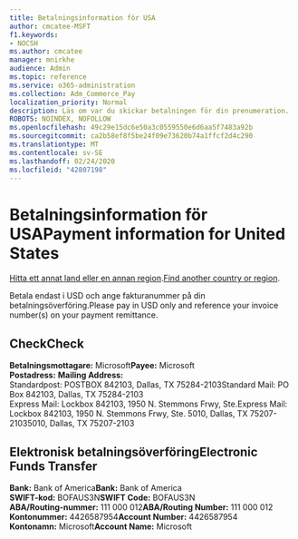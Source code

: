 ```yaml
---
title: Betalningsinformation för USA
author: cmcatee-MSFT
f1.keywords:
- NOCSH
ms.author: cmcatee
manager: mnirkhe
audience: Admin
ms.topic: reference
ms.service: o365-administration
ms.collection: Adm_Commerce_Pay
localization_priority: Normal
description: Läs om var du skickar betalningen för din prenumeration.
ROBOTS: NOINDEX, NOFOLLOW
ms.openlocfilehash: 49c29e15dc6e50a3c0559550e6d6aa5f7483a92b
ms.sourcegitcommit: ca2b58ef8f5be24f09e73620b74a1ffcf2d4c290
ms.translationtype: MT
ms.contentlocale: sv-SE
ms.lasthandoff: 02/24/2020
ms.locfileid: "42807198"
---
```

# <a name="payment-information-for-united-states"></a><span data-ttu-id="16067-103">Betalningsinformation för USA</span><span class="sxs-lookup"><span data-stu-id="16067-103">Payment information for United States</span></span>

<span data-ttu-id="16067-104">[Hitta ett annat land eller en annan region](../billing-and-payments/pay-for-your-subscription.md).</span><span class="sxs-lookup"><span data-stu-id="16067-104">[Find another country or region](../billing-and-payments/pay-for-your-subscription.md).</span></span>

<span data-ttu-id="16067-105">Betala endast i USD och ange fakturanummer på din betalningsöverföring.</span><span class="sxs-lookup"><span data-stu-id="16067-105">Please pay in USD only and reference your invoice number(s) on your payment remittance.</span></span>

## <a name="check"></a><span data-ttu-id="16067-106">Check</span><span class="sxs-lookup"><span data-stu-id="16067-106">Check</span></span>

<span data-ttu-id="16067-107">**Betalningsmottagare:** Microsoft</span><span class="sxs-lookup"><span data-stu-id="16067-107">**Payee:** Microsoft</span></span>  
<span data-ttu-id="16067-108">**Postadress:** </span><span class="sxs-lookup"><span data-stu-id="16067-108">**Mailing Address:** </span></span>  
<span data-ttu-id="16067-109">Standardpost: POSTBOX 842103, Dallas, TX 75284-2103</span><span class="sxs-lookup"><span data-stu-id="16067-109">Standard Mail: PO Box 842103, Dallas, TX 75284-2103</span></span>  
<span data-ttu-id="16067-110">Express Mail: Lockbox 842103, 1950 N. Stemmons Frwy, Ste.</span><span class="sxs-lookup"><span data-stu-id="16067-110">Express Mail: Lockbox 842103, 1950 N. Stemmons Frwy, Ste.</span></span> <span data-ttu-id="16067-111">5010, Dallas, TX 75207-2103</span><span class="sxs-lookup"><span data-stu-id="16067-111">5010, Dallas, TX 75207-2103</span></span>

## <a name="electronic-funds-transfer"></a><span data-ttu-id="16067-112">Elektronisk betalningsöverföring</span><span class="sxs-lookup"><span data-stu-id="16067-112">Electronic Funds Transfer</span></span>

<span data-ttu-id="16067-113">**Bank:** Bank of America</span><span class="sxs-lookup"><span data-stu-id="16067-113">**Bank:** Bank of America</span></span>  
<span data-ttu-id="16067-114">**SWIFT-kod:** BOFAUS3N</span><span class="sxs-lookup"><span data-stu-id="16067-114">**SWIFT Code:** BOFAUS3N</span></span>  
<span data-ttu-id="16067-115">**ABA/Routing-nummer:** 111 000 012</span><span class="sxs-lookup"><span data-stu-id="16067-115">**ABA/Routing Number:** 111 000 012</span></span>  
<span data-ttu-id="16067-116">**Kontonummer:** 4426587954</span><span class="sxs-lookup"><span data-stu-id="16067-116">**Account Number:** 4426587954</span></span>  
<span data-ttu-id="16067-117">**Kontonamn:** Microsoft</span><span class="sxs-lookup"><span data-stu-id="16067-117">**Account Name:** Microsoft</span></span>  
